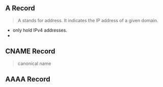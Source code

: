 ## A Record

> A stands for address. It indicates the IP address of a given domain.

- only hold IPv4 addresses.
- 

## CNAME Record

> canonical name



## AAAA Record

> 